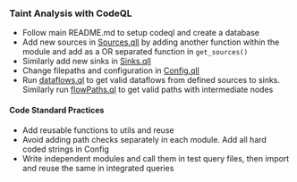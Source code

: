 ### Taint Analysis with CodeQL

- Follow main README.md to setup codeql and create a database
- Add new sources in [Sources.qll](Sources.qll) by adding another function within the module and add as a OR separated function in `get_sources()`
- Similarly add new sinks in [Sinks.qll](Sinks.qll)
- Change filepaths and configuration in [Config.qll](utils/Config.qll)
- Run [dataflows.ql](./dataflows.ql) to get valid dataflows from defined sources to sinks. Similarly run [flowPaths.ql](flowPaths.ql) to get valid paths with intermediate nodes

#### Code Standard Practices
- Add reusable functions to utils and reuse
- Avoid adding path checks separately in each module. Add all hard coded strings in Config
- Write independent modules and call them in test query files, then import and reuse the same in integrated queries